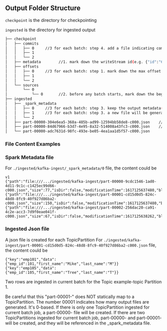 ## Output Folder Structure
`checkpoint` is the directory for checkpointing

`ingested` is the directory for ingested output

```bash
├── checkpoint
│   ├── commits
│   │   ├── 0     //3 for each batch: step 4. add a file indicating committed
│   │   ├── 1
│   │   └── 2
│   ├── metadata        //1. mark down the writeStream id(e.g. {"id":"6620ab39-04f9-4af4-8e50-9e5dedff1205"}) as the first thing to do
│   ├── offsets
│   │   ├── 0     //3 for each batch: step 1. mark down the max offset for a topic partition and the configurations for current batch job
│   │   ├── 1
│   │   └── 2
│   └── sources
│       └── 0
│           └── 0       //2. before any batch starts, mark down the beginning offset for topic partitions. e.g. {"quickstart-events":{"0":0},"example-topic":{"2":0,"1":0,"0":0}}
├── ingested
│   ├── _spark_metadata
│   │   ├── 0     //3 for each batch: step 3. keep the output metadata(e.g. filename, size, etc.) in a file with name starting from 0
│   │   ├── 1     //3 for each batch: step 3. a new file will be generated for each batch output
│   │   └── 2
│   ├── part-00000-304e6ea5-368a-485b-ad99-12594bb58de8-c000.json    //3 for each batch: step 2. save the batch output to disk.
│   ├── part-00000-84d67966-b3d7-4e95-8a32-514008a43fc3-c000.json    //3 for each batch: step 2. "part-00000-" is created for each TopicPartition that the streamingQuery is responsible for
│   └── part-00000-adc7631d-98fc-493e-be05-4ea1aa1d5f57-c000.json
```

### File Content Examples
### Spark Metadata file
For `./ingested/kafka-ingest/_spark_metadata/0` file, the content could be
```text
v1
{"path":"file:///.../ingested/kafka-ingest/part-00000-9cdc1546-1ad0-4d11-9c1c-c1425ec99d66-c000.json","size":77,"isDir":false,"modificationTime":1617125637480,"blockReplication":1,"blockSize":33554432,"action":"add"}
{"path":"file:///.../ingested/kafka-ingest/part-00001-cd15d0d5-824c-48d8-8fc9-40f927d86ba2-c000.json","size":150,"isDir":false,"modificationTime":1617125637480,"blockReplication":1,"blockSize":33554432,"action":"add"}
{"path":"file:///.../ingested/kafka-ingest/part-00002-256dac20-ca91-4c2e-acc3-7d9f0eae041f-c000.json","size":67,"isDir":false,"modificationTime":1617125638262,"blockReplication":1,"blockSize":33554432,"action":"add"}
```

### Ingested Json file
A json file is created for each TopicPartition
For `./ingested/kafka-ingest/part-00001-cd15d0d5-824c-48d8-8fc9-40f927d86ba2-c000.json` file, the content could be
```text
{"key":"emp101","data":{"emp_id":101,"first_name":"Mike","last_name":"M"}}
{"key":"emp105","data":{"emp_id":105,"first_name":"Tree","last_name":"T"}}
```
Two rows are ingested in current batch for the Topic example-topic Partition 1.

Be careful that this "part-00001-" does NOT statically map to a TopicPartition. The number 00001 indicates how many output files are generated. It's 0-based. If there is only one TopicPartition ingested for current batch job, a part-00000- file will be created. If there are two TopicPartitions ingested for current batch job, part-00000- and part-00001- will be created, and they will be referenced in the _spark_metadata file.





















